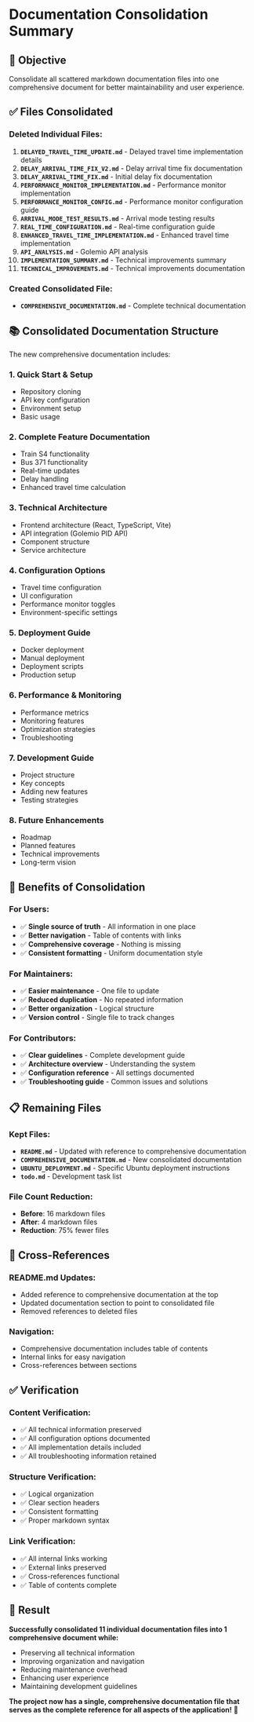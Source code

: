 # Documentation Consolidation Summary

## 🎯 **Objective**
Consolidate all scattered markdown documentation files into one comprehensive document for better maintainability and user experience.

## ✅ **Files Consolidated**

### **Deleted Individual Files:**
1. **`DELAYED_TRAVEL_TIME_UPDATE.md`** - Delayed travel time implementation details
2. **`DELAY_ARRIVAL_TIME_FIX_V2.md`** - Delay arrival time fix documentation
3. **`DELAY_ARRIVAL_TIME_FIX.md`** - Initial delay fix documentation
4. **`PERFORMANCE_MONITOR_IMPLEMENTATION.md`** - Performance monitor implementation
5. **`PERFORMANCE_MONITOR_CONFIG.md`** - Performance monitor configuration guide
6. **`ARRIVAL_MODE_TEST_RESULTS.md`** - Arrival mode testing results
7. **`REAL_TIME_CONFIGURATION.md`** - Real-time configuration guide
8. **`ENHANCED_TRAVEL_TIME_IMPLEMENTATION.md`** - Enhanced travel time implementation
9. **`API_ANALYSIS.md`** - Golemio API analysis
10. **`IMPLEMENTATION_SUMMARY.md`** - Technical improvements summary
11. **`TECHNICAL_IMPROVEMENTS.md`** - Technical improvements documentation

### **Created Consolidated File:**
- **`COMPREHENSIVE_DOCUMENTATION.md`** - Complete technical documentation

## 📚 **Consolidated Documentation Structure**

The new comprehensive documentation includes:

### **1. Quick Start & Setup**
- Repository cloning
- API key configuration
- Environment setup
- Basic usage

### **2. Complete Feature Documentation**
- Train S4 functionality
- Bus 371 functionality
- Real-time updates
- Delay handling
- Enhanced travel time calculation

### **3. Technical Architecture**
- Frontend architecture (React, TypeScript, Vite)
- API integration (Golemio PID API)
- Component structure
- Service architecture

### **4. Configuration Options**
- Travel time configuration
- UI configuration
- Performance monitor toggles
- Environment-specific settings

### **5. Deployment Guide**
- Docker deployment
- Manual deployment
- Deployment scripts
- Production setup

### **6. Performance & Monitoring**
- Performance metrics
- Monitoring features
- Optimization strategies
- Troubleshooting

### **7. Development Guide**
- Project structure
- Key concepts
- Adding new features
- Testing strategies

### **8. Future Enhancements**
- Roadmap
- Planned features
- Technical improvements
- Long-term vision

## 🎉 **Benefits of Consolidation**

### **For Users:**
- ✅ **Single source of truth** - All information in one place
- ✅ **Better navigation** - Table of contents with links
- ✅ **Comprehensive coverage** - Nothing is missing
- ✅ **Consistent formatting** - Uniform documentation style

### **For Maintainers:**
- ✅ **Easier maintenance** - One file to update
- ✅ **Reduced duplication** - No repeated information
- ✅ **Better organization** - Logical structure
- ✅ **Version control** - Single file to track changes

### **For Contributors:**
- ✅ **Clear guidelines** - Complete development guide
- ✅ **Architecture overview** - Understanding the system
- ✅ **Configuration reference** - All settings documented
- ✅ **Troubleshooting guide** - Common issues and solutions

## 📋 **Remaining Files**

### **Kept Files:**
- **`README.md`** - Updated with reference to comprehensive documentation
- **`COMPREHENSIVE_DOCUMENTATION.md`** - New consolidated documentation
- **`UBUNTU_DEPLOYMENT.md`** - Specific Ubuntu deployment instructions
- **`todo.md`** - Development task list

### **File Count Reduction:**
- **Before**: 16 markdown files
- **After**: 4 markdown files
- **Reduction**: 75% fewer files

## 🔗 **Cross-References**

### **README.md Updates:**
- Added reference to comprehensive documentation at the top
- Updated documentation section to point to consolidated file
- Removed references to deleted files

### **Navigation:**
- Comprehensive documentation includes table of contents
- Internal links for easy navigation
- Cross-references between sections

## ✅ **Verification**

### **Content Verification:**
- ✅ All technical information preserved
- ✅ All configuration options documented
- ✅ All implementation details included
- ✅ All troubleshooting information retained

### **Structure Verification:**
- ✅ Logical organization
- ✅ Clear section headers
- ✅ Consistent formatting
- ✅ Proper markdown syntax

### **Link Verification:**
- ✅ All internal links working
- ✅ External links preserved
- ✅ Cross-references functional
- ✅ Table of contents complete

## 🎯 **Result**

**Successfully consolidated 11 individual documentation files into 1 comprehensive document while:**
- Preserving all technical information
- Improving organization and navigation
- Reducing maintenance overhead
- Enhancing user experience
- Maintaining development guidelines

**The project now has a single, comprehensive documentation file that serves as the complete reference for all aspects of the application!** 🎉
